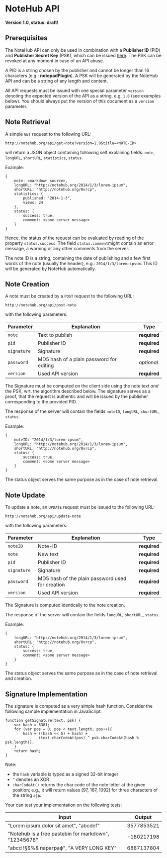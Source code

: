 # NoteHub API

**Version 1.0, status: draft!**

## Prerequisites

The NoteHub API can only be used in combination with a __Publisher ID__ (PID) and __Publisher Secret Key__ (PSK), which can be issued [here](http://notehub.org/api/register). The PSK can be revoked at any moment in case of an API abuse.

A PID is a string chosen by the publisher and cannot be longer than 16 characters (e.g.: __notepadPlugin__). A PSK will be generated by the NoteHub API and can be a string of any length and content.

All API requests must be issued with one special parameter `version` denoting the expected version of the API as  a string, e.g. `1.0` (see examples below). You should always put the version of this document as a `version` parameter.

## Note Retrieval

A simple `GET` request to the following URL:

    http://notehub.org/api/get-note?version=1.0&title=<NOTE-ID>

will return a JSON object containing following self explaining fields: `note`, `longURL`, `shortURL`, `statistics`, `status`.

Example:

    {
        note: <markdown source>,
        longURL: "http://notehub.org/2014/1/3/lorem-ipsum",
        shortURL: "http://notehub.org/0vrcp",
        statistics: {
            published: "2014-1-3",
            views: 24
        },
        status: {
            success: true,
            comment: <some server message>
        }
    }

Hence, the status of the request can be evaluated by reading of the property `status.success`. The field `status.comment`might contain an error message, a warning or any other comments from the server.

The note ID is a string, containing the date of publishing and a few first words of the note (usually the header), e.g.: `2014/1/3/lorem-ipsum`. This ID will be generated by NoteHub automatically. 

## Note Creation

A note must be created by a `POST` request to the following URL:

    http://notehub.org/api/post-note

with the following parameters:

Parameter    | Explanation                              | Type
---          | ---                                      | ---
`note`       | Text to publish                          | **required**
`pid`        | Publisher ID                             | **required**
`signature`  | Signature                                | **required**
`password`   | MD5 hash of a plain password for editing | *optional*
`version`    | Used API version                         | **required**

The Signature must be computed on the client side using the note text _and_ the PSK, wrt. the algorithm described below. The signature serves as a proof, that the request is authentic and will be issued by the publisher corresponding to the provided PID.

The response of the server will contain the fields `noteID`, `longURL`, `shortURL`, `status`.

Example:

    {
        noteID: "2014/1/3/lorem-ipsum",
        longURL: "http://notehub.org/2014/1/3/lorem-ipsum",
        shortURL: "http://notehub.org/0vrcp",
        status: {
            success: true,
            comment: <some server message>
        }
    }

The status object serves the same purpose as in the case of note retrieval.

## Note Update

To update a note, an `UPDATE` request must be issued to the following URL:

    http://notehub.org/api/update-note

with the following parameters:

Parameter    | Explanation                                       | Type
---          | ---                                               | ---
`noteID`     | Note-ID                                           | **required**
`note`       | New text                                          | **required**
`pid`        | Publisher ID                                      | **required**
`signature`  | Signature                                         | **required**
`password`   | MD5 hash of the plain password used for creation  | **required**
`version`    | Used API version                                  | **required**

The Signature is computed identically to the note creation.

The response of the server will contain the fields `longURL`, `shortURL`, `status`.

Example:

    {
        longURL: "http://notehub.org/2014/1/3/lorem-ipsum",
        shortURL: "http://notehub.org/0vrcp",
        status: {
            success: true,
            comment: <some server message>
        }
    }

The status object serves the same purpose as in the case of note retrieval and creation.

## Signature Implementation

The signature is computed as a very simple hash function. Consider the following sample implementation in JavaScript:

    function getSignature(text, psk) {
        var hash = 5381;
        for (var pos = 0; pos < text.length; pos++){
            hash = ((hash << 5) + hash) + 
                   (text.charCodeAt(pos) ^ psk.charCodeAt(hash % psk.length));
        }
        return hash;
    }

Note:
 - the `hash` variable is typed as a signed 32-bit integer
 - `^` denotes an XOR
 - `charCodeAt()` returns the char code of the note letter at the given position; e.g., it will return values [97, 167, 1092] for three characters of the string `a§ф`.

Your can test your implementation on the following tests:

Input                                                   | Output
---                                                     | ---
"Lorem ipsum dolor sit amet", "abcdef"                  | 3577853521
"Notehub is a free pastebin for markdown", "12345678"   | -180217198
"abcd !§$%& параграф", "A VERY LONG KEY"                | 6887137804
